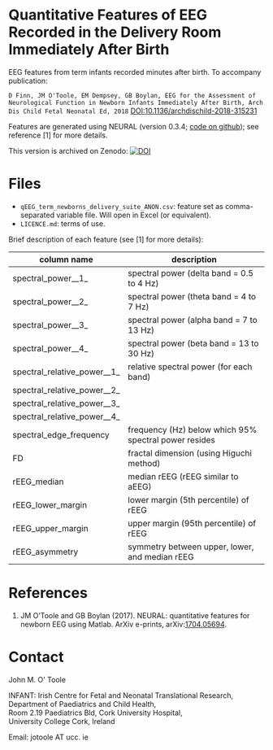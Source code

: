 Quantitative Features of EEG Recorded in the Delivery Room Immediately After Birth
==================================================================================

EEG features from term infants recorded minutes after birth. To accompany publication:

`D Finn, JM O'Toole, EM Dempsey, GB Boylan, EEG for the Assessment of Neurological
Function in Newborn Infants Immediately After Birth, Arch Dis Child Fetal Neonatal Ed,
2018`
[DOI:10.1136/archdischild-2018-315231](http://dx.doi.org/10.1136/archdischild-2018-315231)


Features are generated using NEURAL (version 0.3.4; [code on
github](https://github.com/otoolej/qEEG_feature_set)); see reference [1] for more details.


This version is archived on Zenodo: [![DOI](https://zenodo.org/badge/DOI/10.5281/zenodo.1453326.svg)](https://doi.org/10.5281/zenodo.1453326)


# Files
- `qEEG_term_newborns_delivery_suite_ANON.csv`: feature set as comma-separated
  variable file. Will open in Excel (or equivalent).
- `LICENCE.md`: terms of use.

Brief description of each feature (see [1] for more details):

| column name                  | description                                           |
| ---------------------------- | ----------------------------------------------------- |
| spectral_power__1\_          | spectral power (delta band = 0.5 to 4 Hz)             |
| spectral_power__2\_          | spectral power (theta band = 4 to 7 Hz)               |
| spectral_power__3\_          | spectral power (alpha band = 7 to 13 Hz)              |
| spectral_power__4\_          | spectral power (beta band = 13 to 30 Hz)              |
| spectral_relative_power__1\_ | relative spectral power (for each band)               |
| spectral_relative_power__2\_ |                                                       |
| spectral_relative_power__3\_ |                                                       |
| spectral_relative_power__4\_ |                                                       |
| spectral_edge_frequency      | frequency (Hz) below which 95% spectral power resides |
| FD                           | fractal dimension (using Higuchi method)              |
| rEEG_median                  | median rEEG (rEEG similar to aEEG)                    |
| rEEG_lower_margin            | lower margin (5th percentile) of rEEG                 |
| rEEG_upper_margin            | upper margin (95th percentile) of rEEG                |
| rEEG_asymmetry               | symmetry between upper, lower, and median rEEG        |



# References
1. JM O’Toole and GB Boylan (2017). NEURAL: quantitative features for newborn EEG using
Matlab. ArXiv e-prints, arXiv:[1704.05694](https://arxiv.org/abs/1704.05694).


# Contact
John M. O' Toole

INFANT: Irish Centre for Fetal and Neonatal Translational Research,  
Department of Paediatrics and Child Health,  
Room 2.19 Paediatrics Bld, Cork University Hospital,  
University College Cork, Ireland

Email: jotoole AT ucc. ie

